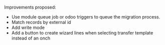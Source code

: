 Improvements proposed:

- Use module queue job or odoo triggers to queue the migration process.
- Match records by external id
- Add write mode
- Add a button to create wizard lines when selecting transfer template instead of an onch
